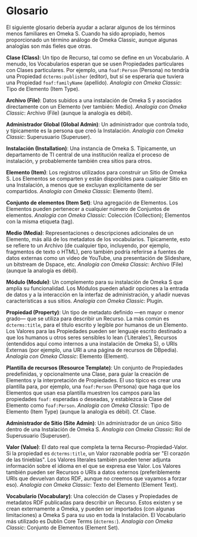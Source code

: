 # Glosario

El siguiente glosario debería ayudar a aclarar algunos de los términos menos familiares en Omeka S. Cuando ha sido apropiado, hemos proporcionado un término análogo de Omeka Classic, aunque algunas analogías son más fieles que otras.

**Clase (Class)**: Un tipo de Recurso, tal como se define en un Vocabulario. A menudo, los Vocabularios esperan que se usen Propiedades particulares con Clases particulares. Por ejemplo, una `foaf:Person` (Persona) no tendría una Propiedad `dcterms:publisher` (editor), but sí se esperaría que tuviera una Propiedad `foaf:familyName` (apellido).
*Analogía con Omeka Classic*: Tipo de Elemento (Item Type).

**Archivo (File)**: Datos subidos a una instalación de Omeka S y asociados directamente con un Elemento (ver también: Medio).
*Analogía con Omeka Classic*: Archivo (File) (aunque la analogía es débil).

**Administrador Global (Global Admin)**: Un administrador que controla todo, y típicamente es la persona que creó la Instalación.
*Analogía con Omeka Classic*: Superusuario (Superuser).

**Instalación (Installation)**: Una instancia de Omeka S. Típicamente, un departamento de TI central de una institución realiza el proceso de instalación, y probablemente también crea sitios para otros.

**Elemento (Item)**: Los registros utilizados para construir un Sitio de Omeka S. Los Elementos se comparten y están disponibles para cualquier Sitio en una Instalación, a menos que se excluyan explícitamente de ser compartidos.
*Analogía con Omeka Classic*: Elemento (Item).

**Conjunto de elementos (Item Set)**: Una agregación de Elementos. Los Elementos pueden pertenecer a cualquier número de Conjuntos de elementos.
*Analogía con Omeka Classic*: Colección (Collection); Elementos con la misma etiqueta (tag).

**Medio (Media)**: Representaciones o descripciones adicionales de un Elemento, más allá de los metadatos de los vocabularios. Típicamente, esto se refiere to un Archivo (de cualquier tipo, incluyendo, por ejemplo, fragmentos de texto o HTML), pero también podría referirse a fuentes de datos externas como un video de YouTube, una presentación de Slideshare, un bitstream de Dspace, etc.
*Analogía con Omeka Classic*: Archivo (File) (aunque la analogía es débil).

**Módulo (Module)**: Un complemento para su instalación de Omeka S que amplía su funcionalidad. Los Módulos pueden añadir opciones a la entrada de datos y a la interacción en la interfaz de administración, y añadir nuevas características a sus sitios.
*Analogía con Omeka Classic*: Plugin.

**Propiedad (Property)**: Un tipo de metadato definido —en mayor o menor grado— que se utiliza para describir un Recurso. La más común es `dcterms:title`, para el título escrito y legible por humanos de un Elemento. Los Valores para las Propiedades pueden ser lenguaje escrito destinado a que los humanos u otros seres sensibles lo lean (‘Literales’), Recursos (entendidos aquí como internos a una instalación de Omeka S), o URIs Externas (por ejemplo, una URI a una página de recursos de DBpedia).
*Analogía con Omeka Classic*: Elemento (Element).

**Plantilla de recursos (Resource Template)**: Un conjunto de Propiedades predefinidas, y opcionalmente una Clase, para guiar la creación de Elementos y la interpretación de Propiedades. El uso típico es crear una plantilla para, por ejemplo, una `foaf:Person` (Persona) que haga que los Elementos que usan esa plantilla muestren los campos para las propiedades `foaf:` esperadas o deseadas, y establezca la Clase del Elemento como `foaf:Person`.
*Analogía con Omeka Classic*: Tipo de Elemento (Item Type) (aunque la analogía es débil). Cf. Clase.

**Administrador de Sitio (Site Admin)**: Un administrador de un único Sitio dentro de una Instalación de Omeka S.
*Analogía con Omeka Classic*: Rol de Superusuario (Superuser).

**Valor (Value)**: El dato real que completa la terna Recurso-Propiedad-Valor. Si la propiedad es `dcterms:title`, un Valor razonable podría ser "El corazón de las tinieblas". Los Valores literales también pueden tener adjunta información sobre el idioma en el que se expresa ese Valor. Los Valores también pueden ser Recursos o URIs a datos externos (preferiblemente URIs que devuelvan datos RDF, aunque no creemos que vayamos a forzar eso).
*Analogía con Omeka Classic*: Texto del Elemento (Element Text).

**Vocabulario (Vocabulary)**: Una colección de Clases y Propiedades de metadatos RDF publicadas para describir un Recurso. Estos existen y se crean externamente a Omeka, y pueden ser importados (con algunas limitaciones) a Omeka S para su uso en toda la Instalación. El Vocabulario más utilizado es Dublin Core Terms (`dcterms:`).
*Analogía con Omeka Classic*: Conjunto de Elementos (Element Set).